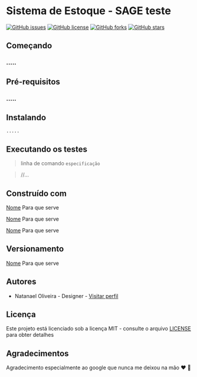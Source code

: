 ﻿<h1>Sistema de Estoque - SAGE teste</h1>

<a href="https://github.com/Natanael-Oliveira-br/project_SAGE/issues"><img alt="GitHub issues" src="https://img.shields.io/github/issues/Natanael-Oliveira-br/project_SAGE"></a>
<a href="https://github.com/Natanael-Oliveira-br/project_SAGE/blob/master/LICENSE"><img alt="GitHub license" src="https://img.shields.io/github/license/Natanael-Oliveira-br/project_SAGE"></a>
<a href="https://github.com/Natanael-Oliveira-br/project_SAGE/network"><img alt="GitHub forks" src="https://img.shields.io/github/forks/Natanael-Oliveira-br/project_SAGE"></a>
<a href="https://github.com/Natanael-Oliveira-br/project_SAGE/stargazers"><img alt="GitHub stars" src="https://img.shields.io/github/stars/Natanael-Oliveira-br/project_SAGE"></a>


## Começando
### .....

## Pré-requisitos
### .....

## Instalando
    .....

## Executando os testes
> linha de comando  `especificação`

> //...

## Construído com

[Nome]() Para que serve

[Nome]() Para que serve

[Nome]() Para que serve



## Versionamento

[Nome]() Para que serve

## Autores

* Natanael Oliveira - Designer - [Visitar perfil](https://github.com/Natanael-Oliveira-br) 

## Licença

Este projeto está licenciado sob a licença MIT - consulte o arquivo [LICENSE](https://github.com/Natanael-Oliveira-br/project_SAGE/blob/master/LICENSE) para obter detalhes


## Agradecimentos

Agradecimento especialmente ao google que nunca me deixou na mão :heart: :facepunch:
